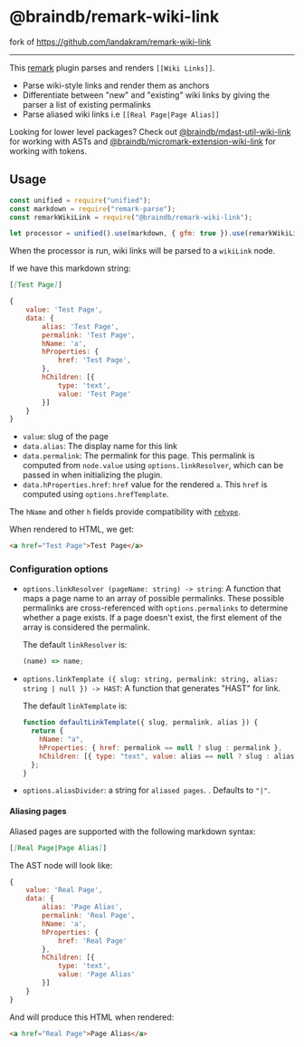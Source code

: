 # @braindb/remark-wiki-link

fork of https://github.com/landakram/remark-wiki-link

---

This [remark](https://github.com/wooorm/remark) plugin parses and renders `[[Wiki Links]]`.

- Parse wiki-style links and render them as anchors
- Differentiate between "new" and "existing" wiki links by giving the parser a list of existing permalinks
- Parse aliased wiki links i.e `[[Real Page|Page Alias]]`

Looking for lower level packages? Check out [@braindb/mdast-util-wiki-link](https://github.com/stereobooster/braindb/tree/main/packages/mdast-util-wiki-link) for working with ASTs and [@braindb/micromark-extension-wiki-link](https://github.com/stereobooster/braindb/tree/main/packages/micromark-extension-wiki-link) for working with tokens.

## Usage

```javascript
const unified = require("unified");
const markdown = require("remark-parse");
const remarkWikiLink = require("@braindb/remark-wiki-link");

let processor = unified().use(markdown, { gfm: true }).use(remarkWikiLink);
```

When the processor is run, wiki links will be parsed to a `wikiLink` node.

If we have this markdown string:

```md
[[Test Page]]
```

```javascript
{
    value: 'Test Page',
    data: {
        alias: 'Test Page',
        permalink: 'Test Page',
        hName: 'a',
        hProperties: {
            href: 'Test Page',
        },
        hChildren: [{
            type: 'text',
            value: 'Test Page'
        }]
    }
}
```

- `value`: slug of the page
- `data.alias`: The display name for this link
- `data.permalink`: The permalink for this page. This permalink is computed from `node.value` using `options.linkResolver`, which can be passed in when initializing the plugin.
- `data.hProperties.href`: `href` value for the rendered `a`. This `href` is computed using `options.hrefTemplate`.

The `hName` and other `h` fields provide compatibility with [`rehype`](https://github.com/rehypejs/rehype).

When rendered to HTML, we get:

```html
<a href="Test Page">Test Page</a>
```

### Configuration options

- `options.linkResolver (pageName: string) -> string`: A function that maps a page name to an array of possible permalinks. These possible permalinks are cross-referenced with `options.permalinks` to determine whether a page exists. If a page doesn't exist, the first element of the array is considered the permalink.

  The default `linkResolver` is:

  ```javascript
  (name) => name;
  ```

- `options.linkTemplate ({ slug: string, permalink: string, alias: string | null }) -> HAST`: A function that generates "HAST" for link.

  The default `linkTemplate` is:

  ```js
  function defaultLinkTemplate({ slug, permalink, alias }) {
    return {
      hName: "a",
      hProperties: { href: permalink == null ? slug : permalink },
      hChildren: [{ type: "text", value: alias == null ? slug : alias }],
    };
  }
  ```

- `options.aliasDivider`: a string for `aliased pages`. . Defaults to `"|"`.

#### Aliasing pages

Aliased pages are supported with the following markdown syntax:

```md
[[Real Page|Page Alias]]
```

The AST node will look like:

```javascript
{
    value: 'Real Page',
    data: {
        alias: 'Page Alias',
        permalink: 'Real Page',
        hName: 'a',
        hProperties: {
            href: 'Real Page'
        },
        hChildren: [{
            type: 'text',
            value: 'Page Alias'
        }]
    }
}
```

And will produce this HTML when rendered:

```html
<a href="Real Page">Page Alias</a>
```
